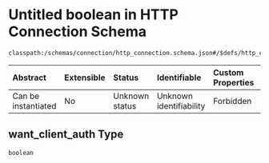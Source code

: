 # Untitled boolean in HTTP Connection Schema

```txt
classpath:/schemas/connection/http_connection.schema.json#/$defs/http_connection_ssl_parameters/properties/want_client_auth
```



| Abstract            | Extensible | Status         | Identifiable            | Custom Properties | Additional Properties | Access Restrictions | Defined In                                                                                                |
| :------------------ | :--------- | :------------- | :---------------------- | :---------------- | :-------------------- | :------------------ | :-------------------------------------------------------------------------------------------------------- |
| Can be instantiated | No         | Unknown status | Unknown identifiability | Forbidden         | Allowed               | none                | [http\_connection.schema.json\*](../../out/connection/http_connection.schema.json "open original schema") |

## want\_client\_auth Type

`boolean`
